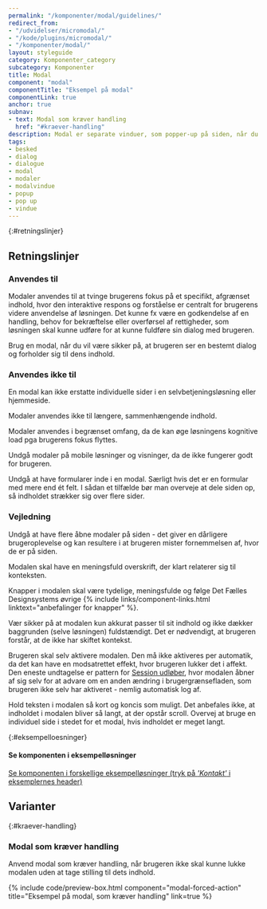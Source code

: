 ```yaml
---
permalink: "/komponenter/modal/guidelines/"
redirect_from:
- "/udvidelser/micromodal/"
- "/kode/plugins/micromodal/"
- "/komponenter/modal/"
layout: styleguide
category: Komponenter_category
subcategory: Komponenter
title: Modal
component: "modal"
componentTitle: "Eksempel på modal"
componentLink: true
anchor: true
subnav:
- text: Modal som kræver handling
  href: "#kraever-handling"
description: Modal er separate vinduer, som popper-up på siden, når du aktiverer dem.
tags:
- besked
- dialog
- dialogue
- modal
- modaler
- modalvindue
- popup
- pop up
- vindue
---
```


{:#retningslinjer}
## Retningslinjer

### Anvendes til

Modaler anvendes til at tvinge brugerens fokus på et specifikt, afgrænset indhold, hvor den interaktive respons og forståelse er centralt for brugerens videre anvendelse af løsningen. Det kunne fx være en godkendelse af en handling, behov for bekræftelse eller overførsel af rettigheder, som løsningen skal kunne udføre for at kunne fuldføre sin dialog med brugeren.

Brug en modal, når du vil være sikker på, at brugeren ser en bestemt dialog og forholder sig til dens indhold.

### Anvendes ikke til

En modal kan ikke erstatte individuelle sider i en selvbetjeningsløsning eller hjemmeside.

Modaler anvendes ikke til længere, sammenhængende indhold.

Modaler anvendes i begrænset omfang, da de kan øge løsningens kognitive load pga brugerens fokus flyttes.

Undgå modaler på mobile løsninger og visninger, da de ikke fungerer godt for brugeren.

Undgå at have formularer inde i en modal. Særligt hvis det er en formular med mere end ét felt. I sådan et tilfælde bør man overveje at dele siden op, så indholdet strækker sig over flere sider.

### Vejledning

Undgå at have flere åbne modaler på siden - det giver en dårligere brugeroplevelse og kan resultere i at brugeren mister fornemmelsen af, hvor de er på siden.

Modalen skal have en meningsfuld overskrift, der klart relaterer sig til konteksten.

Knapper i modalen skal være tydelige, meningsfulde og følge Det Fælles Designsystems øvrige {% include links/component-links.html linktext="anbefalinger for knapper" %}.

Vær sikker på at modalen kun akkurat passer til sit indhold og ikke dækker baggrunden (selve løsningen) fuldstændigt. Det er nødvendigt, at brugeren forstår, at de ikke har skiftet kontekst.

Brugeren skal selv aktivere modalen. Den må ikke aktiveres per automatik, da det kan have en modsatrettet effekt, hvor brugeren lukker det i affekt. Den eneste undtagelse er pattern for <a href="/eksempler/patterns/session-udloeber/">Session udløber</a>, hvor modalen åbner af sig selv for at advare om en anden ændring i brugergrænsefladen, som brugeren ikke selv har aktiveret - nemlig automatisk log af.

Hold teksten i modalen så kort og koncis som muligt. Det anbefales ikke, at indholdet i modalen bliver så langt, at der opstår scroll. Overvej at bruge en individuel side i stedet for et modal, hvis indholdet er meget langt.

{:#eksempelloesninger}
#### Se komponenten i eksempelløsninger

<a href="/eksempler/selvbetjeningsloesninger/">Se komponenten i forskellige eksempelløsninger (tryk på <em>'Kontakt'</em> i eksemplernes header)</a>

## Varianter

{:#kraever-handling}
### Modal som kræver handling

Anvend modal som kræver handling, når brugeren ikke skal kunne lukke modalen uden at tage stilling til dets indhold.

{% include code/preview-box.html component="modal-forced-action" title="Eksempel på modal, som kræver handling" link=true %}